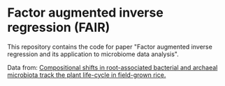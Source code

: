 # Factor augmented inverse regression (FAIR)
This repository contains the code for paper "Factor augmented inverse regression and its application to microbiome data analysis".

Data from: [Compositional shifts in root-associated bacterial and archaeal microbiota track the plant life-cycle in field-grown rice.](https://doi.org/10.1371/journal.pbio.2003862)
